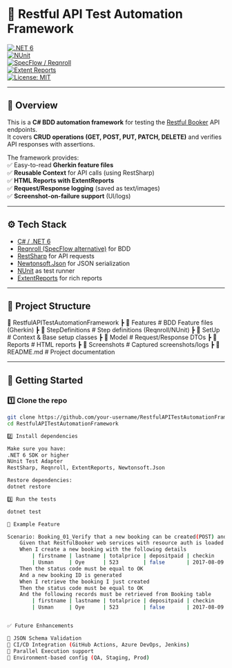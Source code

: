 # 🧪 Restful API Test Automation Framework  

[![.NET 6](https://img.shields.io/badge/.NET-6.0-blueviolet)](https://dotnet.microsoft.com/)  
[![NUnit](https://img.shields.io/badge/Tested%20With-NUnit-green)](https://nunit.org/)  
[![SpecFlow / Reqnroll](https://img.shields.io/badge/BDD-Reqnroll-orange)](https://reqnroll.net/)  
[![Extent Reports](https://img.shields.io/badge/Reports-ExtentReports-red)](https://extentreports.com/)  
[![License: MIT](https://img.shields.io/badge/License-MIT-yellow.svg)](LICENSE)  

---

## 📌 Overview  
This is a **C# BDD automation framework** for testing the [Restful Booker](https://restful-booker.herokuapp.com/) API endpoints.  
It covers **CRUD operations (GET, POST, PUT, PATCH, DELETE)** and verifies API responses with assertions.  

The framework provides:  
✅ Easy-to-read **Gherkin feature files**  
✅ **Reusable Context** for API calls (using RestSharp)  
✅ **HTML Reports with ExtentReports**  
✅ **Request/Response logging** (saved as text/images)  
✅ **Screenshot-on-failure support** (UI/logs)  

---

## ⚙️ Tech Stack  

- [C# / .NET 6](https://dotnet.microsoft.com/)  
- [Reqnroll (SpecFlow alternative)](https://reqnroll.net/) for BDD  
- [RestSharp](https://restsharp.dev/) for API requests  
- [Newtonsoft.Json](https://www.newtonsoft.com/json) for JSON serialization  
- [NUnit](https://nunit.org/) as test runner  
- [ExtentReports](https://github.com/extent-framework/extentreports-csharp) for rich reports  

---

## 📂 Project Structure  

📂 RestfulAPITestAutomationFramework
┣ 📂 Features # BDD Feature files (Gherkin)
┣ 📂 StepDefinitions # Step definitions (Reqnroll/NUnit)
┣ 📂 SetUp # Context & Base setup classes
┣ 📂 Model # Request/Response DTOs
┣ 📂 Reports # HTML reports
┣ 📂 Screenshots # Captured screenshots/logs
┣ 📜 README.md # Project documentation



---

## 🚀 Getting Started  

### 1️⃣ Clone the repo  
```bash
git clone https://github.com/your-username/RestfulAPITestAutomationFramework.git
cd RestfulAPITestAutomationFramework

2️⃣ Install dependencies

Make sure you have:
.NET 6 SDK or higher
NUnit Test Adapter
RestSharp, Reqnroll, ExtentReports, Newtonsoft.Json

Restore dependencies:
dotnet restore

3️⃣ Run the tests

dotnet test

🧪 Example Feature

Scenario: Booking_01_Verify that a new booking can be created(POST) and retrieved(GET)
	Given that RestfulBooker web services with resource auth is loaded for POST call
	When I create a new booking with the following details
		| firstname | lastname | totalprice | depositpaid | checkin    | checkout   | additionalneeds |
		| Usman     | Oye      | 523        | false       | 2017-08-09 | 2022-06-26 | Breakfast       |
	Then the status code must be equal to OK
	And a new booking ID is generated
	When I retrieve the booking I just created
	Then the status code must be equal to OK
	And the following records must be retrieved from Booking table
		| firstname | lastname | totalprice | depositpaid | checkin    | checkout   | additionalneeds |
		| Usman     | Oye      | 523        | false       | 2017-08-09 | 2022-06-26 | Breakfast       |


✅ Future Enhancements

🔹 JSON Schema Validation
🔹 CI/CD Integration (GitHub Actions, Azure DevOps, Jenkins)
🔹 Parallel Execution support
🔹 Environment-based config (QA, Staging, Prod)

